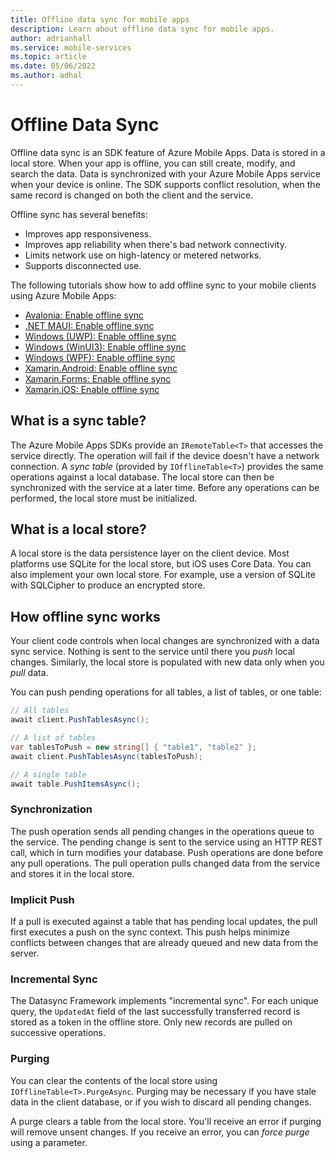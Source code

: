 ```yaml
---
title: Offline data sync for mobile apps
description: Learn about offline data sync for mobile apps.
author: adrianhall
ms.service: mobile-services
ms.topic: article
ms.date: 05/06/2022
ms.author: adhal
---
```


# Offline Data Sync

Offline data sync is an SDK feature of Azure Mobile Apps. Data is stored in a local store.  When your app is offline, you can still create, modify, and search the data. Data is synchronized with your Azure Mobile Apps service when your device is online. The SDK supports conflict resolution, when the same record is changed on both the client and the service.

Offline sync has several benefits:

* Improves app responsiveness.
* Improves app reliability when there's bad network connectivity.
* Limits network use on high-latency or metered networks.
* Supports disconnected use.

The following tutorials show how to add offline sync to your mobile clients using Azure Mobile Apps:

* [Avalonia: Enable offline sync](../quickstarts/avalonia/offline.md)
* [.NET MAUI: Enable offline sync](../quickstarts/maui/offline.md)
* [Windows (UWP): Enable offline sync](../quickstarts/uwp/offline.md)
* [Windows (WinUI3): Enable offline sync](../quickstarts/winui/offline.md)
* [Windows (WPF): Enable offline sync](../quickstarts/wpf/offline.md)
* [Xamarin.Android: Enable offline sync](../quickstarts/xamarin-android/offline.md)
* [Xamarin.Forms: Enable offline sync](../quickstarts/xamarin-forms/offline.md)
* [Xamarin.iOS: Enable offline sync](../quickstarts/xamarin-ios/offline.md)

## What is a sync table?

The Azure Mobile Apps SDKs provide an `IRemoteTable<T>` that accesses the service directly.  The operation will fail if the device doesn't have a network connection.  A *sync table* (provided by `IOfflineTable<T>`) provides the same operations against a local database.  The local store can then be synchronized with the service at a later time.  Before any operations can be performed, the local store must be initialized.

## What is a local store?

A local store is the data persistence layer on the client device. Most platforms use SQLite for the local store, but iOS uses Core Data.  You can also implement your own local store. For example, use a version of SQLite with SQLCipher to produce an encrypted store.

## How offline sync works

Your client code controls when local changes are synchronized with a data sync service. Nothing is sent to the service until there you *push* local changes. Similarly, the local store is populated with new data only when you *pull* data.

You can push pending operations for all tables, a list of tables, or one table:

``` csharp
// All tables
await client.PushTablesAsync();

// A list of tables
var tablesToPush = new string[] { "table1", "table2" };
await client.PushTablesAsync(tablesToPush);

// A single table
await table.PushItemsAsync();
```

### Synchronization

The push operation sends all pending changes in the operations queue to the service.  The pending change is sent to the service using an HTTP REST call, which in turn modifies your database.  Push operations are done before any pull operations.  The pull operation pulls changed data from the service and stores it in the local store.

### Implicit Push

If a pull is executed against a table that has pending local updates, the pull first executes a push on the sync context. This push helps minimize conflicts between changes that are already queued and new data from the server.

### Incremental Sync

The Datasync Framework implements "incremental sync".  For each unique query, the `UpdatedAt` field of the last successfully transferred record is stored as a token in the offline store.  Only new records are pulled on successive operations.

### Purging

You can clear the contents of the local store using `IOfflineTable<T>.PurgeAsync`. Purging may be necessary if you have stale data in the client database, or if you wish to discard all pending changes.

A purge clears a table from the local store.  You'll receive an error if purging will remove unsent changes. If you receive an error, you can *force purge* using a parameter.
